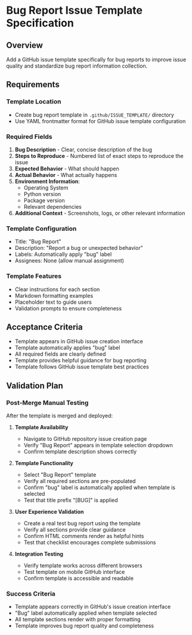 # Bug Report Issue Template Specification

## Overview

Add a GitHub issue template specifically for bug reports to improve issue quality and standardize bug report information collection.

## Requirements

### Template Location

- Create bug report template in `.github/ISSUE_TEMPLATE/` directory
- Use YAML frontmatter format for GitHub issue template configuration

### Required Fields

1. **Bug Description** - Clear, concise description of the bug
2. **Steps to Reproduce** - Numbered list of exact steps to reproduce the issue
3. **Expected Behavior** - What should happen
4. **Actual Behavior** - What actually happens
5. **Environment Information**:
   - Operating System
   - Python version
   - Package version
   - Relevant dependencies
6. **Additional Context** - Screenshots, logs, or other relevant information

### Template Configuration

- Title: "Bug Report"
- Description: "Report a bug or unexpected behavior"
- Labels: Automatically apply "bug" label
- Assignees: None (allow manual assignment)

### Template Features

- Clear instructions for each section
- Markdown formatting examples
- Placeholder text to guide users
- Validation prompts to ensure completeness

## Acceptance Criteria

- Template appears in GitHub issue creation interface
- Template automatically applies "bug" label
- All required fields are clearly defined
- Template provides helpful guidance for bug reporting
- Template follows GitHub issue template best practices

## Validation Plan

### Post-Merge Manual Testing

After the template is merged and deployed:

1. **Template Availability**
   - Navigate to GitHub repository issue creation page
   - Verify "Bug Report" appears in template selection dropdown
   - Confirm template description shows correctly

2. **Template Functionality**  
   - Select "Bug Report" template
   - Verify all required sections are pre-populated
   - Confirm "bug" label is automatically applied when template is selected
   - Test that title prefix "[BUG]" is applied

3. **User Experience Validation**
   - Create a real test bug report using the template
   - Verify all sections provide clear guidance
   - Confirm HTML comments render as helpful hints
   - Test that checklist encourages complete submissions

4. **Integration Testing**
   - Verify template works across different browsers
   - Test template on mobile GitHub interface
   - Confirm template is accessible and readable

### Success Criteria

- Template appears correctly in GitHub's issue creation interface
- "Bug" label automatically applied when template selected
- All template sections render with proper formatting
- Template improves bug report quality and completeness
